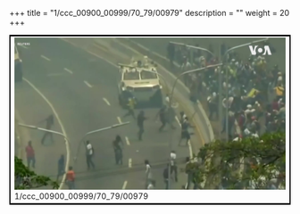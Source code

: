 +++
title = "1/ccc_00900_00999/70_79/00979"
description = ""
weight = 20
+++

<table style="border:2px solid black;max-width:800px;max-height:800px;" 
><tr><td>
<img class="center-fit-jpg"
src="/jpg_/aaa_20190430_NxaOmWaI8sI_00978.jpg">
1/ccc_00900_00999/70_79/00979
</img></td></tr></table>
